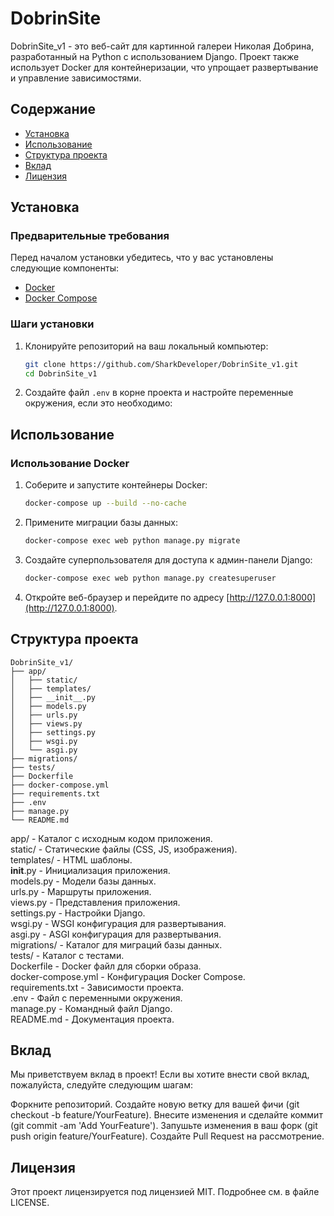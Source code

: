 # DobrinSite

DobrinSite_v1 - это веб-сайт для картинной галереи Николая Добрина, разработанный на Python с использованием Django. Проект также использует Docker для контейнеризации, что упрощает развертывание и управление зависимостями.

## Содержание

- [Установка](#установка)
- [Использование](#использование)
- [Структура проекта](#структура-проекта)
- [Вклад](#вклад)
- [Лицензия](#лицензия)

## Установка

### Предварительные требования

Перед началом установки убедитесь, что у вас установлены следующие компоненты:

- [Docker](https://www.docker.com/get-started)
- [Docker Compose](https://docs.docker.com/compose/install/)

### Шаги установки

1. Клонируйте репозиторий на ваш локальный компьютер:
    ```bash
    git clone https://github.com/SharkDeveloper/DobrinSite_v1.git
    cd DobrinSite_v1
    ```

2. Создайте файл `.env` в корне проекта и настройте переменные окружения, если это необходимо:

## Использование

### Использование Docker

1. Соберите и запустите контейнеры Docker:
    ```bash
    docker-compose up --build --no-cache
    ```

2. Примените миграции базы данных:
    ```bash
    docker-compose exec web python manage.py migrate
    ```

3. Создайте суперпользователя для доступа к админ-панели Django:
    ```bash
    docker-compose exec web python manage.py createsuperuser
    ```

4. Откройте веб-браузер и перейдите по адресу [http://127.0.0.1:8000](http://127.0.0.1:8000).

## Структура проекта

```plaintext
DobrinSite_v1/
├── app/
│   ├── static/
│   ├── templates/
│   ├── __init__.py
│   ├── models.py
│   ├── urls.py
│   ├── views.py
│   ├── settings.py
│   ├── wsgi.py
│   └── asgi.py
├── migrations/
├── tests/
├── Dockerfile
├── docker-compose.yml
├── requirements.txt
├── .env
├── manage.py
└── README.md
```

app/ - Каталог с исходным кодом приложения.  
static/ - Статические файлы (CSS, JS, изображения).  
templates/ - HTML шаблоны.  
__init__.py - Инициализация приложения.  
models.py - Модели базы данных.  
urls.py - Маршруты приложения.  
views.py - Представления приложения.  
settings.py - Настройки Django.  
wsgi.py - WSGI конфигурация для развертывания.  
asgi.py - ASGI конфигурация для развертывания.  
migrations/ - Каталог для миграций базы данных.  
tests/ - Каталог с тестами.  
Dockerfile - Docker файл для сборки образа.  
docker-compose.yml - Конфигурация Docker Compose.  
requirements.txt - Зависимости проекта.  
.env - Файл с переменными окружения.  
manage.py - Командный файл Django.  
README.md - Документация проекта.  

## Вклад
Мы приветствуем вклад в проект! Если вы хотите внести свой вклад, пожалуйста, следуйте следующим шагам:

Форкните репозиторий.
Создайте новую ветку для вашей фичи (git checkout -b feature/YourFeature).
Внесите изменения и сделайте коммит (git commit -am 'Add YourFeature').
Запушьте изменения в ваш форк (git push origin feature/YourFeature).
Создайте Pull Request на рассмотрение.

## Лицензия
Этот проект лицензируется под лицензией MIT. Подробнее см. в файле LICENSE.
